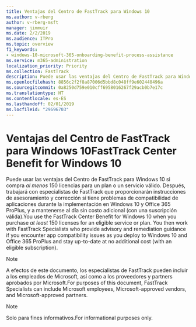 ```yaml
---
title: Ventajas del Centro de FastTrack para Windows 10
ms.author: v-rberg
author: v-rberg-msft
manager: jimmuir
ms.date: 2/2/2019
ms.audience: ITPro
ms.topic: overview
f1_keywords:
- windows-10-microsoft-365-onboarding-benefit-process-assistance
ms.service: m365-administration
localization_priority: Priority
ms.collection: FastTrack
description: Puede usar las ventajas del Centro de FastTrack para Windows 10 si adquiere *al menos* 150 licencias para un plan o un servicio elegible.
ms.openlocfilehash: 8856c2f2f8a87006d5bbd8c048ff9e602440496a
ms.sourcegitcommit: 0a8250d759e010cff6958016267f29acb0b7e17c
ms.translationtype: HT
ms.contentlocale: es-ES
ms.lasthandoff: 02/01/2019
ms.locfileid: "29696703"
---
```

# <a name="fasttrack-center-benefit-for-windows-10"></a><span data-ttu-id="92d24-103">Ventajas del Centro de FastTrack para Windows 10</span><span class="sxs-lookup"><span data-stu-id="92d24-103">FastTrack Center Benefit for Windows 10</span></span>

<span data-ttu-id="92d24-p101">Puede usar las ventajas del Centro de FastTrack para Windows 10 si compra *al menos* 150 licencias para un plan o un servicio válido. Después, trabajará con especialistas de FastTrack que proporcionarán instrucciones de asesoramiento y corrección si tiene problemas de compatibilidad de aplicaciones durante la implementación en Windows 10 y Office 365 ProPlus, y a mantenerse al día sin costo adicional (con una suscripción válida).</span><span class="sxs-lookup"><span data-stu-id="92d24-p101">You use the FastTrack Center Benefit for Windows 10 when you purchase  *at least*  150 licenses for an eligible service or plan. You then work with FastTrack Specialists who provide advisory and remediation guidance if you encounter app compatibility issues as you deploy to Windows 10 and Office 365 ProPlus and stay up-to-date at no additional cost (with an eligible subscription).</span></span> 
  
> [!NOTE]
> <span data-ttu-id="92d24-106">A efectos de este documento, los especialistas de FastTrack pueden incluir a los empleados de Microsoft, así como a los proveedores y partners aprobados por Microsoft.</span><span class="sxs-lookup"><span data-stu-id="92d24-106">For purposes of this document, FastTrack Specialists can include Microsoft employees, Microsoft-approved vendors, and Microsoft-approved partners.</span></span> 
    
> [!NOTE]
> <span data-ttu-id="92d24-107">Solo para fines informativos.</span><span class="sxs-lookup"><span data-stu-id="92d24-107">For informational purposes only.</span></span> 
  

  

 